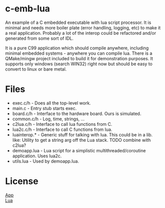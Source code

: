 # c-emb-lua
An example of a C embedded executable with lua script processor. It is minimal and needs
more boiler plate (error handling, logging, etc) to make it a real application.
Probably a lot of the interop could be refactored and/or generated from some sort of IDL.

It is a pure C99 application which should compile anywhere, including minimal embedded 
systems - anywhere you can compile lua. There is a QMake/mingw project included to build it for demonstration purposes.
It supports only windows (search WIN32) right now but should be easy to convert to linux or bare metal.

# Files
- exec.c/h - Does all the top-level work.
- main.c - Entry stub starts exec.
- board.c/h - Interface to the hardware board. Ours is simulated.
- common.c/h - Log, time, strings, ...
- c2lua.c/h - Interface to call lua functions from C.
- lua2c.c/h - Interface to call C functions from lua.
- luainterop.* - Generic stuff for talking with lua. This could be in a lib.  like: Utility to get a string arg off the Lua stack.  TODO combine with c2lua?
- demoapp.lua - Lua script for a simplistic multithreaded/coroutine application. Uses lua2c.
- utils.lua - Used by demoapp.lua.

# License
[App](https://github.com/cepthomas/c-emb-lua/blob/master/LICENSE)   
[Lua](https://github.com/cepthomas/c-emb-lua/blob/master/LUA-LICENSE)

